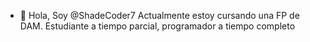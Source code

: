 - 👋 Hola, Soy @ShadeCoder7
Actualmente estoy cursando una FP de DAM.
Estudiante a tiempo parcial, programador a tiempo completo 

<!---
ShadeCoder7/ShadeCoder7 is a ✨ special ✨ repository because its `README.md` (this file) appears on your GitHub profile.
You can click the Preview link to take a look at your changes.
--->
